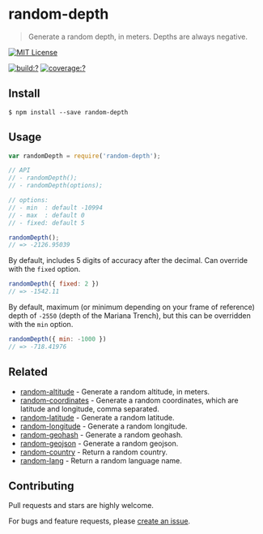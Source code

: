 # random-depth

> Generate a random depth, in meters. Depths are always negative.


[![MIT License](https://img.shields.io/badge/license-MIT_License-green.svg?style=flat-square)](https://github.com/mock-end/random-depth/blob/master/LICENSE)

[![build:?](https://img.shields.io/travis/mock-end/random-depth/master.svg?style=flat-square)](https://travis-ci.org/mock-end/random-depth)
[![coverage:?](https://img.shields.io/coveralls/mock-end/random-depth/master.svg?style=flat-square)](https://coveralls.io/github/mock-end/random-depth)


## Install

```
$ npm install --save random-depth 
```

## Usage

```js
var randomDepth = require('random-depth');

// API
// - randomDepth();
// - randomDepth(options);

// options:
// - min  : default -10994
// - max  : default 0
// - fixed: default 5

randomDepth();
// => -2126.95039
```

By default, includes 5 digits of accuracy after the decimal. Can override with the `fixed` option.

```js
randomDepth({ fixed: 2 })
// => -1542.11
```

By default, maximum (or minimum depending on your frame of reference) depth of `-2550` (depth of the Mariana Trench), but this can be overridden with the `min` option.

```js
randomDepth({ min: -1000 })
// => -718.41976
```

## Related

- [random-altitude](https://github.com/mock-end/random-altitude) - Generate a random altitude, in meters.
- [random-coordinates](https://github.com/mock-end/random-coordinates) - Generate a random coordinates, which are latitude and longitude, comma separated.
- [random-latitude](https://github.com/mock-end/random-latitude) - Generate a random latitude.
- [random-longitude](https://github.com/mock-end/random-longitude) - Generate a random longitude.
- [random-geohash](https://github.com/mock-end/random-geohash) - Generate a random geohash.
- [random-geojson](https://github.com/mock-end/random-geojson) - Generate a random geojson.
- [random-country](https://github.com/mock-end/random-country) - Return a random country. 
- [random-lang](https://github.com/mock-end/random-lang) - Return a random language name.

## Contributing

Pull requests and stars are highly welcome.

For bugs and feature requests, please [create an issue](https://github.com/mock-end/random-depth/issues/new).
